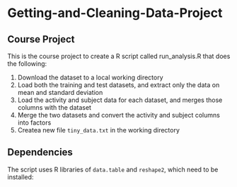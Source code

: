 # Getting-and-Cleaning-Data-Project

## Course Project
This is the course project to create a R script called run_analysis.R that does the following:
1. Download the dataset to a local working directory
2. Load both the training and test datasets, and extract only the data on mean and standard deviation
3. Load the activity and subject data for each dataset, and merges those columns with the dataset
4. Merge the two datasets and convert the activity and subject columns into factors
6. Createa new file `tiny_data.txt` in the working directory

## Dependencies
The script uses R libraries of `data.table` and `reshape2`, which need to be installed:
